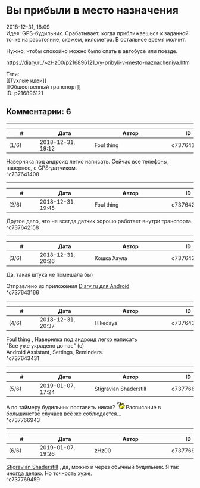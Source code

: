 Вы прибыли в место назначения
=============================

  
2018-12-31, 18:09  
 Идея: GPS-будильник. Срабатывает, когда приближаешься к заданной точке на расстояние, скажем, километра. В остальное время молчит.   
   
 Нужно, чтобы спокойно можно было спать в автобусе или поезде.   
  
<https://diary.ru/~zHz00/p216896121_vy-pribyli-v-mesto-naznacheniya.htm>  
  
Теги:  
[[Тухлые идеи]]  
[[Общественный транспорт]]  
ID: p216896121  


Комментарии: 6
--------------

  


---



|         #         |              Дата              |                     Автор                     |           ID           |
| --- | --- | --- | --- |
| (1/6) | 2018-12-31, 19:12 | Foul thing | c737641408 |

  
 Наверняка под андроид легко написать. Сейчас все телефоны, наверное, с GPS-датчиком.   
 ^c737641408

---



|         #         |              Дата              |                     Автор                     |           ID           |
| --- | --- | --- | --- |
| (2/6) | 2018-12-31, 19:45 | Foul thing | c737642158 |

  
 Другое дело, что не всегда датчик хорошо работает внутри транспорта.   
 ^c737642158

---



|         #         |              Дата              |                     Автор                     |           ID           |
| --- | --- | --- | --- |
| (3/6) | 2018-12-31, 20:26 | Кошка Хаула | c737643166 |

  
 Да, такая штука не помешала бы)   
   
  Отправлено из приложения  [Diary.ru для Android](https://play.google.com/store/apps/details?id=adonai.diary_browser.pro)     
 ^c737643166

---



|         #         |              Дата              |                     Автор                     |           ID           |
| --- | --- | --- | --- |
| (4/6) | 2018-12-31, 20:37 | Hikedaya | c737643431 |

  
  [Foul thing](http://foulthing.diary.ru "Temporary Internet Flies")  ,  Наверняка под андроид легко написать    
 "Все уже украдено до нас" (с)   
 Android Assistant, Settings, Reminders.   
 ^c737643431

---



|         #         |              Дата              |                     Автор                     |           ID           |
| --- | --- | --- | --- |
| (5/6) | 2019-01-07, 17:24 | Stigravian Shaderstill | c737766943 |

  
 А по таймеру будильник поставить никак? ![:hmm:](pics/10098045.gif) Расписание в большинстве случаев всё же соблюдается...   
 ^c737766943

---



|         #         |              Дата              |                     Автор                     |           ID           |
| --- | --- | --- | --- |
| (6/6) | 2019-01-07, 19:26 | zHz00 | c737769459 |

  
  [Stigravian Shaderstill](http://stigravian.diary.ru "Science, Death, Rock-n-Roll")  , да, можно и через обычный будильник. Я так иногда делаю. Но точность хуже.   
 ^c737769459